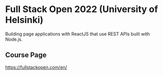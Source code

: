 # Full Stack Open 2022 (University of Helsinki)
Building page applications with ReactJS that use REST APIs built with Node.js.

## Course Page
https://fullstackopen.com/en/
